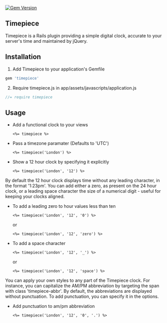 [![Gem Version](https://badge.fury.io/rb/timepiece.svg)](http://badge.fury.io/rb/timepiece)

## Timepiece

Timepiece is a Rails plugin providing a simple digital clock, accurate to your server's time and maintained by jQuery.

## Installation

1. Add Timepiece to your application's Gemfile

  ```ruby
  gem 'timepiece'
  ```

2. Require timepiece.js in app/assets/javascripts/application.js

  ```javascript
  //= require timepiece
  ```

## Usage

* Add a functional clock to your views

  ```erb
  <%= timepiece %>
  ```

* Pass a timezone paramater (Defaults to 'UTC')

  ```erb
  <%= timepiece('London') %>
  ```

* Show a 12 hour clock by specifying it explicitly

  ```erb
  <%= timepiece('London', '12') %>
  ```

By default the 12 hour clock displays time without any leading character, in the format '1:23pm'. You can add either a zero, as present on the 24 hour clock, or a leading space character the size of a numerical digit - useful for keeping your clocks aligned.

* To add a leading zero to hour values less than ten

  ```erb
  <%= timepiece('London', '12', '0') %>
  ```

  or
  
  ```erb
  <%= timepiece('London', '12', 'zero') %>
  ```

* To add a space character

  ```erb
  <%= timepiece('London', '12', '_') %>
  ```

  or

  ```erb
  <%= timepiece('London', '12', 'space') %>
  ```

You can apply your own styles to any part of the Timepiece clock. For instance, you can capitalize the AM/PM abbreviation by targeting the span with class 'timepiece-abbr'. By default, the abbreviations are displayed without punctuation. To add punctuation, you can specify it in the options.

* Add punctuation to am/pm abbreviation

  ```
  <%= timepiece('London', '12', '0', '.') %>
  ```
